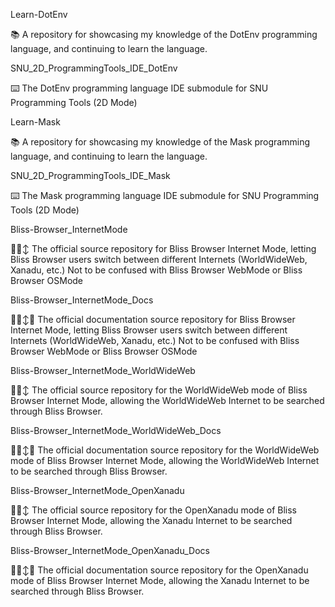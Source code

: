 
Learn-DotEnv

📚️ A repository for showcasing my knowledge of the DotEnv programming language, and continuing to learn the language. 

SNU_2D_ProgrammingTools_IDE_DotEnv

⌨️ The DotEnv programming language IDE submodule for SNU Programming Tools (2D Mode)

Learn-Mask

📚️ A repository for showcasing my knowledge of the Mask programming language, and continuing to learn the language. 

SNU_2D_ProgrammingTools_IDE_Mask

⌨️ The Mask programming language IDE submodule for SNU Programming Tools (2D Mode)

Bliss-Browser_InternetMode

🌳️🌐️↕️ The official source repository for Bliss Browser Internet Mode, letting Bliss Browser users switch between different Internets (WorldWideWeb, Xanadu, etc.) Not to be confused with Bliss Browser WebMode or Bliss Browser OSMode

Bliss-Browser_InternetMode_Docs

🌳️🌐️↕️📖️ The official documentation source repository for Bliss Browser Internet Mode, letting Bliss Browser users switch between different Internets (WorldWideWeb, Xanadu, etc.) Not to be confused with Bliss Browser WebMode or Bliss Browser OSMode

Bliss-Browser_InternetMode_WorldWideWeb

🌳️🌐️↕️ The official source repository for the WorldWideWeb mode of Bliss Browser Internet Mode, allowing the WorldWideWeb Internet to be searched through Bliss Browser.

Bliss-Browser_InternetMode_WorldWideWeb_Docs

🌳️🌐️↕️📖️ The official documentation source repository for the WorldWideWeb mode of Bliss Browser Internet Mode, allowing the WorldWideWeb Internet to be searched through Bliss Browser.

Bliss-Browser_InternetMode_OpenXanadu

🌳️🌐️↕️ The official source repository for the OpenXanadu mode of Bliss Browser Internet Mode, allowing the Xanadu Internet to be searched through Bliss Browser.

Bliss-Browser_InternetMode_OpenXanadu_Docs

🌳️🌐️↕️📖️ The official documentation source repository for the OpenXanadu mode of Bliss Browser Internet Mode, allowing the Xanadu Internet to be searched through Bliss Browser.

